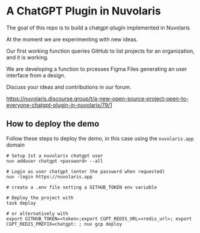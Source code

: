 # A ChatGPT Plugin in Nuvolaris

The goal of this repo is to build a chatgpt-plugin implemented in Nuvolaris

At the moment we are experimenting with new ideas.

Our first working function queries GitHub to list projects for an organization, and it is working.

We are developing a function to prcesses Figma Files generating an user interface from a design.

Discuss your ideas and contributions in our forum.

https://nuvolaris.discourse.group/t/a-new-open-source-project-open-to-everyone-chatgpt-plugin-in-nuvolaris/79/1


## How to deploy the demo

Follow these steps to deploy the demo, in this case using the `nuvolaris.app` domain

```
# Setup 1st a nuvolaris chatgpt user
nuv adduser chatgpt <password> --all

# Login as user chatgpt (enter the password when requested)
nuv -login https://nuvolaris.app

# create a .env file setting a GITHUB_TOKEN env variable

# Deploy the project with
task deploy

# or alternatively with
export GITHUB_TOKEN=<token>;export CGPT_REDIS_URL=<redis_url>; export CGPT_REDIS_PREFIX=chatgpt: ; nuv gcp deploy

```
